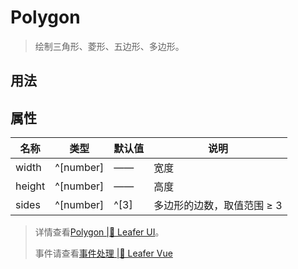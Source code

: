 <script setup lang="ts">
import code from './Polygon.vue?raw'
</script>
# Polygon
>
> 绘制三角形、菱形、五边形、多边形。
>

## 用法

<Repl :code />

## 属性

| 名称 | 类型 | 默认值 | 说明 |
| --- | --- | --- | --- |
| width | ^[number] | —— | 宽度 |
| height | ^[number] | —— | 高度 |
| sides | ^[number] | ^[3] | 多边形的边数，取值范围 ≥ 3 |

> 详情查看[Polygon |🌿 Leafer UI](https://www.leaferjs.com/ui/guide/display/Polygon.html)。
>
> 事件请查看[事件处理 |🌿 Leafer Vue](/guide/events/events)
